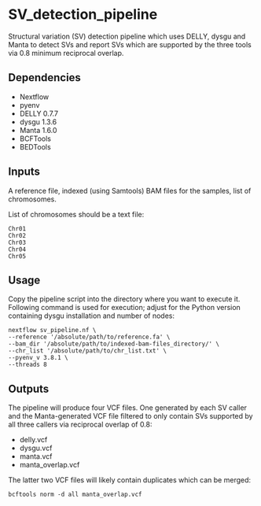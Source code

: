 # SV_detection_pipeline
Structural variation (SV) detection pipeline which uses DELLY, dysgu and Manta to detect SVs and report SVs which are supported by the three tools via 0.8 minimum reciprocal overlap.
## Dependencies
* Nextflow
* pyenv
* DELLY 0.7.7
* dysgu 1.3.6
* Manta 1.6.0
* BCFTools
* BEDTools
## Inputs
A reference file, indexed (using Samtools) BAM files for the samples, list of chromosomes.

List of chromosomes should be a text file:
```
Chr01
Chr02
Chr03
Chr04
Chr05
```
## Usage
Copy the pipeline script into the directory where you want to execute it. Following command is used for execution; adjust for the Python version containing dysgu installation and number of nodes:

```
nextflow sv_pipeline.nf \
--reference '/absolute/path/to/reference.fa' \
--bam_dir '/absolute/path/to/indexed-bam-files_directory/' \
--chr_list '/absolute/path/to/chr_list.txt' \
--pyenv_v 3.8.1 \
--threads 8
```
## Outputs
The pipeline will produce four VCF files. One generated by each SV caller and the Manta-generated VCF file filtered to only contain SVs supported by all three callers via reciprocal overlap of 0.8:
* delly.vcf
* dysgu.vcf
* manta.vcf
* manta_overlap.vcf

The latter two VCF files will likely contain duplicates which can be merged:
```
bcftools norm -d all manta_overlap.vcf
```
